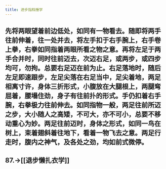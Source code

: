 ```yaml
---
title: 进步指档捶学
---
```


## 先将两眼望着前边低处，如同有一物看去。随即将两手往前伸着，往一处并去，将左手扣于右手腕上，右手卷上拳，右拳如同指着两眼所看之物之意。再将左足于两手合并时，同时往前迈去，次迈右足，或两步，或四步均可，勿拘。总要右足迈在前为止。右足落地时，随后左足即速跟步，左足尖落在右足当中，足尖着地，两足相离寸许，身体三折形式，小腹放在大腿根上，两腿弯屈着，腰塌住劲，身子有往前扑的形式。手仍扣着右手腕，右拳极力往前伸去。如同指物一般，两足往前所迈之步，大小随人之高矮，不可大，亦不可小，总要不移动重心为妙。两足往前迈时，身体之形式，如同一鸟在树上，束着翅斜着往地下，看着一物飞去之意。两足行走时，腹内之神气，及各处之劲，均如前式微停。

## 87.->[[退步懒扎衣学]]
##
